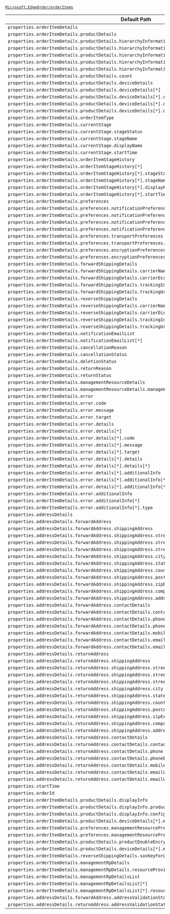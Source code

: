 [`Microsoft.EdgeOrder/orderItems`](https://docs.microsoft.com/en-us/azure/templates/microsoft.edgeorder/orderitems)

| Default Path | Alias |
|---|---|
| `properties.orderItemDetails` | `Microsoft.EdgeOrder/orderItems/orderItemDetails` |
| `properties.orderItemDetails.productDetails` | `Microsoft.EdgeOrder/orderItems/orderItemDetails.productDetails` |
| `properties.orderItemDetails.productDetails.hierarchyInformation` | `Microsoft.EdgeOrder/orderItems/orderItemDetails.productDetails.hierarchyInformation` |
| `properties.orderItemDetails.productDetails.hierarchyInformation.productFamilyName` | `Microsoft.EdgeOrder/orderItems/orderItemDetails.productDetails.hierarchyInformation.productFamilyName` |
| `properties.orderItemDetails.productDetails.hierarchyInformation.productLineName` | `Microsoft.EdgeOrder/orderItems/orderItemDetails.productDetails.hierarchyInformation.productLineName` |
| `properties.orderItemDetails.productDetails.hierarchyInformation.productName` | `Microsoft.EdgeOrder/orderItems/orderItemDetails.productDetails.hierarchyInformation.productName` |
| `properties.orderItemDetails.productDetails.hierarchyInformation.configurationName` | `Microsoft.EdgeOrder/orderItems/orderItemDetails.productDetails.hierarchyInformation.configurationName` |
| `properties.orderItemDetails.productDetails.count` | `Microsoft.EdgeOrder/orderItems/orderItemDetails.productDetails.count` |
| `properties.orderItemDetails.productDetails.deviceDetails` | `Microsoft.EdgeOrder/orderItems/orderItemDetails.productDetails.deviceDetails` |
| `properties.orderItemDetails.productDetails.deviceDetails[*]` | `Microsoft.EdgeOrder/orderItems/orderItemDetails.productDetails.deviceDetails[*]` |
| `properties.orderItemDetails.productDetails.deviceDetails[*].serialNumber` | `Microsoft.EdgeOrder/orderItems/orderItemDetails.productDetails.deviceDetails[*].serialNumber` |
| `properties.orderItemDetails.productDetails.deviceDetails[*].deviceHistory` | `Microsoft.EdgeOrder/orderItems/orderItemDetails.productDetails.deviceDetails[*].deviceHistory` |
| `properties.orderItemDetails.productDetails.deviceDetails[*].deviceHistory[*]` | `Microsoft.EdgeOrder/orderItems/orderItemDetails.productDetails.deviceDetails[*].deviceHistory[*]` |
| `properties.orderItemDetails.orderItemType` | `Microsoft.EdgeOrder/orderItems/orderItemDetails.orderItemType` |
| `properties.orderItemDetails.currentStage` | `Microsoft.EdgeOrder/orderItems/orderItemDetails.currentStage` |
| `properties.orderItemDetails.currentStage.stageStatus` | `Microsoft.EdgeOrder/orderItems/orderItemDetails.currentStage.stageStatus` |
| `properties.orderItemDetails.currentStage.stageName` | `Microsoft.EdgeOrder/orderItems/orderItemDetails.currentStage.stageName` |
| `properties.orderItemDetails.currentStage.displayName` | `Microsoft.EdgeOrder/orderItems/orderItemDetails.currentStage.displayName` |
| `properties.orderItemDetails.currentStage.startTime` | `Microsoft.EdgeOrder/orderItems/orderItemDetails.currentStage.startTime` |
| `properties.orderItemDetails.orderItemStageHistory` | `Microsoft.EdgeOrder/orderItems/orderItemDetails.orderItemStageHistory` |
| `properties.orderItemDetails.orderItemStageHistory[*]` | `Microsoft.EdgeOrder/orderItems/orderItemDetails.orderItemStageHistory[*]` |
| `properties.orderItemDetails.orderItemStageHistory[*].stageStatus` | `Microsoft.EdgeOrder/orderItems/orderItemDetails.orderItemStageHistory[*].stageStatus` |
| `properties.orderItemDetails.orderItemStageHistory[*].stageName` | `Microsoft.EdgeOrder/orderItems/orderItemDetails.orderItemStageHistory[*].stageName` |
| `properties.orderItemDetails.orderItemStageHistory[*].displayName` | `Microsoft.EdgeOrder/orderItems/orderItemDetails.orderItemStageHistory[*].displayName` |
| `properties.orderItemDetails.orderItemStageHistory[*].startTime` | `Microsoft.EdgeOrder/orderItems/orderItemDetails.orderItemStageHistory[*].startTime` |
| `properties.orderItemDetails.preferences` | `Microsoft.EdgeOrder/orderItems/orderItemDetails.preferences` |
| `properties.orderItemDetails.preferences.notificationPreferences` | `Microsoft.EdgeOrder/orderItems/orderItemDetails.preferences.notificationPreferences` |
| `properties.orderItemDetails.preferences.notificationPreferences[*]` | `Microsoft.EdgeOrder/orderItems/orderItemDetails.preferences.notificationPreferences[*]` |
| `properties.orderItemDetails.preferences.notificationPreferences[*].stageName` | `Microsoft.EdgeOrder/orderItems/orderItemDetails.preferences.notificationPreferences[*].stageName` |
| `properties.orderItemDetails.preferences.notificationPreferences[*].sendNotification` | `Microsoft.EdgeOrder/orderItems/orderItemDetails.preferences.notificationPreferences[*].sendNotification` |
| `properties.orderItemDetails.preferences.transportPreferences` | `Microsoft.EdgeOrder/orderItems/orderItemDetails.preferences.transportPreferences` |
| `properties.orderItemDetails.preferences.transportPreferences.preferredShipmentType` | `Microsoft.EdgeOrder/orderItems/orderItemDetails.preferences.transportPreferences.preferredShipmentType` |
| `properties.orderItemDetails.preferences.encryptionPreferences` | `Microsoft.EdgeOrder/orderItems/orderItemDetails.preferences.encryptionPreferences` |
| `properties.orderItemDetails.preferences.encryptionPreferences.doubleEncryptionStatus` | `Microsoft.EdgeOrder/orderItems/orderItemDetails.preferences.encryptionPreferences.doubleEncryptionStatus` |
| `properties.orderItemDetails.forwardShippingDetails` | `Microsoft.EdgeOrder/orderItems/orderItemDetails.forwardShippingDetails` |
| `properties.orderItemDetails.forwardShippingDetails.carrierName` | `Microsoft.EdgeOrder/orderItems/orderItemDetails.forwardShippingDetails.carrierName` |
| `properties.orderItemDetails.forwardShippingDetails.carrierDisplayName` | `Microsoft.EdgeOrder/orderItems/orderItemDetails.forwardShippingDetails.carrierDisplayName` |
| `properties.orderItemDetails.forwardShippingDetails.trackingId` | `Microsoft.EdgeOrder/orderItems/orderItemDetails.forwardShippingDetails.trackingId` |
| `properties.orderItemDetails.forwardShippingDetails.trackingUrl` | `Microsoft.EdgeOrder/orderItems/orderItemDetails.forwardShippingDetails.trackingUrl` |
| `properties.orderItemDetails.reverseShippingDetails` | `Microsoft.EdgeOrder/orderItems/orderItemDetails.reverseShippingDetails` |
| `properties.orderItemDetails.reverseShippingDetails.carrierName` | `Microsoft.EdgeOrder/orderItems/orderItemDetails.reverseShippingDetails.carrierName` |
| `properties.orderItemDetails.reverseShippingDetails.carrierDisplayName` | `Microsoft.EdgeOrder/orderItems/orderItemDetails.reverseShippingDetails.carrierDisplayName` |
| `properties.orderItemDetails.reverseShippingDetails.trackingId` | `Microsoft.EdgeOrder/orderItems/orderItemDetails.reverseShippingDetails.trackingId` |
| `properties.orderItemDetails.reverseShippingDetails.trackingUrl` | `Microsoft.EdgeOrder/orderItems/orderItemDetails.reverseShippingDetails.trackingUrl` |
| `properties.orderItemDetails.notificationEmailList` | `Microsoft.EdgeOrder/orderItems/orderItemDetails.notificationEmailList` |
| `properties.orderItemDetails.notificationEmailList[*]` | `Microsoft.EdgeOrder/orderItems/orderItemDetails.notificationEmailList[*]` |
| `properties.orderItemDetails.cancellationReason` | `Microsoft.EdgeOrder/orderItems/orderItemDetails.cancellationReason` |
| `properties.orderItemDetails.cancellationStatus` | `Microsoft.EdgeOrder/orderItems/orderItemDetails.cancellationStatus` |
| `properties.orderItemDetails.deletionStatus` | `Microsoft.EdgeOrder/orderItems/orderItemDetails.deletionStatus` |
| `properties.orderItemDetails.returnReason` | `Microsoft.EdgeOrder/orderItems/orderItemDetails.returnReason` |
| `properties.orderItemDetails.returnStatus` | `Microsoft.EdgeOrder/orderItems/orderItemDetails.returnStatus` |
| `properties.orderItemDetails.managementResourceDetails` | `Microsoft.EdgeOrder/orderItems/orderItemDetails.managementResourceDetails` |
| `properties.orderItemDetails.managementResourceDetails.managementResourceArmId` | `Microsoft.EdgeOrder/orderItems/orderItemDetails.managementResourceDetails.managementResourceArmId` |
| `properties.orderItemDetails.error` | `Microsoft.EdgeOrder/orderItems/orderItemDetails.error` |
| `properties.orderItemDetails.error.code` | `Microsoft.EdgeOrder/orderItems/orderItemDetails.error.code` |
| `properties.orderItemDetails.error.message` | `Microsoft.EdgeOrder/orderItems/orderItemDetails.error.message` |
| `properties.orderItemDetails.error.target` | `Microsoft.EdgeOrder/orderItems/orderItemDetails.error.target` |
| `properties.orderItemDetails.error.details` | `Microsoft.EdgeOrder/orderItems/orderItemDetails.error.details` |
| `properties.orderItemDetails.error.details[*]` | `Microsoft.EdgeOrder/orderItems/orderItemDetails.error.details[*]` |
| `properties.orderItemDetails.error.details[*].code` | `Microsoft.EdgeOrder/orderItems/orderItemDetails.error.details[*].code` |
| `properties.orderItemDetails.error.details[*].message` | `Microsoft.EdgeOrder/orderItems/orderItemDetails.error.details[*].message` |
| `properties.orderItemDetails.error.details[*].target` | `Microsoft.EdgeOrder/orderItems/orderItemDetails.error.details[*].target` |
| `properties.orderItemDetails.error.details[*].details` | `Microsoft.EdgeOrder/orderItems/orderItemDetails.error.details[*].details` |
| `properties.orderItemDetails.error.details[*].details[*]` | `Microsoft.EdgeOrder/orderItems/orderItemDetails.error.details[*].details[*]` |
| `properties.orderItemDetails.error.details[*].additionalInfo` | `Microsoft.EdgeOrder/orderItems/orderItemDetails.error.details[*].additionalInfo` |
| `properties.orderItemDetails.error.details[*].additionalInfo[*]` | `Microsoft.EdgeOrder/orderItems/orderItemDetails.error.details[*].additionalInfo[*]` |
| `properties.orderItemDetails.error.details[*].additionalInfo[*].type` | `Microsoft.EdgeOrder/orderItems/orderItemDetails.error.details[*].additionalInfo[*].type` |
| `properties.orderItemDetails.error.additionalInfo` | `Microsoft.EdgeOrder/orderItems/orderItemDetails.error.additionalInfo` |
| `properties.orderItemDetails.error.additionalInfo[*]` | `Microsoft.EdgeOrder/orderItems/orderItemDetails.error.additionalInfo[*]` |
| `properties.orderItemDetails.error.additionalInfo[*].type` | `Microsoft.EdgeOrder/orderItems/orderItemDetails.error.additionalInfo[*].type` |
| `properties.addressDetails` | `Microsoft.EdgeOrder/orderItems/addressDetails` |
| `properties.addressDetails.forwardAddress` | `Microsoft.EdgeOrder/orderItems/addressDetails.forwardAddress` |
| `properties.addressDetails.forwardAddress.shippingAddress` | `Microsoft.EdgeOrder/orderItems/addressDetails.forwardAddress.shippingAddress` |
| `properties.addressDetails.forwardAddress.shippingAddress.streetAddress1` | `Microsoft.EdgeOrder/orderItems/addressDetails.forwardAddress.shippingAddress.streetAddress1` |
| `properties.addressDetails.forwardAddress.shippingAddress.streetAddress2` | `Microsoft.EdgeOrder/orderItems/addressDetails.forwardAddress.shippingAddress.streetAddress2` |
| `properties.addressDetails.forwardAddress.shippingAddress.streetAddress3` | `Microsoft.EdgeOrder/orderItems/addressDetails.forwardAddress.shippingAddress.streetAddress3` |
| `properties.addressDetails.forwardAddress.shippingAddress.city` | `Microsoft.EdgeOrder/orderItems/addressDetails.forwardAddress.shippingAddress.city` |
| `properties.addressDetails.forwardAddress.shippingAddress.stateOrProvince` | `Microsoft.EdgeOrder/orderItems/addressDetails.forwardAddress.shippingAddress.stateOrProvince` |
| `properties.addressDetails.forwardAddress.shippingAddress.country` | `Microsoft.EdgeOrder/orderItems/addressDetails.forwardAddress.shippingAddress.country` |
| `properties.addressDetails.forwardAddress.shippingAddress.postalCode` | `Microsoft.EdgeOrder/orderItems/addressDetails.forwardAddress.shippingAddress.postalCode` |
| `properties.addressDetails.forwardAddress.shippingAddress.zipExtendedCode` | `Microsoft.EdgeOrder/orderItems/addressDetails.forwardAddress.shippingAddress.zipExtendedCode` |
| `properties.addressDetails.forwardAddress.shippingAddress.companyName` | `Microsoft.EdgeOrder/orderItems/addressDetails.forwardAddress.shippingAddress.companyName` |
| `properties.addressDetails.forwardAddress.shippingAddress.addressType` | `Microsoft.EdgeOrder/orderItems/addressDetails.forwardAddress.shippingAddress.addressType` |
| `properties.addressDetails.forwardAddress.contactDetails` | `Microsoft.EdgeOrder/orderItems/addressDetails.forwardAddress.contactDetails` |
| `properties.addressDetails.forwardAddress.contactDetails.contactName` | `Microsoft.EdgeOrder/orderItems/addressDetails.forwardAddress.contactDetails.contactName` |
| `properties.addressDetails.forwardAddress.contactDetails.phone` | `Microsoft.EdgeOrder/orderItems/addressDetails.forwardAddress.contactDetails.phone` |
| `properties.addressDetails.forwardAddress.contactDetails.phoneExtension` | `Microsoft.EdgeOrder/orderItems/addressDetails.forwardAddress.contactDetails.phoneExtension` |
| `properties.addressDetails.forwardAddress.contactDetails.mobile` | `Microsoft.EdgeOrder/orderItems/addressDetails.forwardAddress.contactDetails.mobile` |
| `properties.addressDetails.forwardAddress.contactDetails.emailList` | `Microsoft.EdgeOrder/orderItems/addressDetails.forwardAddress.contactDetails.emailList` |
| `properties.addressDetails.forwardAddress.contactDetails.emailList[*]` | `Microsoft.EdgeOrder/orderItems/addressDetails.forwardAddress.contactDetails.emailList[*]` |
| `properties.addressDetails.returnAddress` | `Microsoft.EdgeOrder/orderItems/addressDetails.returnAddress` |
| `properties.addressDetails.returnAddress.shippingAddress` | `Microsoft.EdgeOrder/orderItems/addressDetails.returnAddress.shippingAddress` |
| `properties.addressDetails.returnAddress.shippingAddress.streetAddress1` | `Microsoft.EdgeOrder/orderItems/addressDetails.returnAddress.shippingAddress.streetAddress1` |
| `properties.addressDetails.returnAddress.shippingAddress.streetAddress2` | `Microsoft.EdgeOrder/orderItems/addressDetails.returnAddress.shippingAddress.streetAddress2` |
| `properties.addressDetails.returnAddress.shippingAddress.streetAddress3` | `Microsoft.EdgeOrder/orderItems/addressDetails.returnAddress.shippingAddress.streetAddress3` |
| `properties.addressDetails.returnAddress.shippingAddress.city` | `Microsoft.EdgeOrder/orderItems/addressDetails.returnAddress.shippingAddress.city` |
| `properties.addressDetails.returnAddress.shippingAddress.stateOrProvince` | `Microsoft.EdgeOrder/orderItems/addressDetails.returnAddress.shippingAddress.stateOrProvince` |
| `properties.addressDetails.returnAddress.shippingAddress.country` | `Microsoft.EdgeOrder/orderItems/addressDetails.returnAddress.shippingAddress.country` |
| `properties.addressDetails.returnAddress.shippingAddress.postalCode` | `Microsoft.EdgeOrder/orderItems/addressDetails.returnAddress.shippingAddress.postalCode` |
| `properties.addressDetails.returnAddress.shippingAddress.zipExtendedCode` | `Microsoft.EdgeOrder/orderItems/addressDetails.returnAddress.shippingAddress.zipExtendedCode` |
| `properties.addressDetails.returnAddress.shippingAddress.companyName` | `Microsoft.EdgeOrder/orderItems/addressDetails.returnAddress.shippingAddress.companyName` |
| `properties.addressDetails.returnAddress.shippingAddress.addressType` | `Microsoft.EdgeOrder/orderItems/addressDetails.returnAddress.shippingAddress.addressType` |
| `properties.addressDetails.returnAddress.contactDetails` | `Microsoft.EdgeOrder/orderItems/addressDetails.returnAddress.contactDetails` |
| `properties.addressDetails.returnAddress.contactDetails.contactName` | `Microsoft.EdgeOrder/orderItems/addressDetails.returnAddress.contactDetails.contactName` |
| `properties.addressDetails.returnAddress.contactDetails.phone` | `Microsoft.EdgeOrder/orderItems/addressDetails.returnAddress.contactDetails.phone` |
| `properties.addressDetails.returnAddress.contactDetails.phoneExtension` | `Microsoft.EdgeOrder/orderItems/addressDetails.returnAddress.contactDetails.phoneExtension` |
| `properties.addressDetails.returnAddress.contactDetails.mobile` | `Microsoft.EdgeOrder/orderItems/addressDetails.returnAddress.contactDetails.mobile` |
| `properties.addressDetails.returnAddress.contactDetails.emailList` | `Microsoft.EdgeOrder/orderItems/addressDetails.returnAddress.contactDetails.emailList` |
| `properties.addressDetails.returnAddress.contactDetails.emailList[*]` | `Microsoft.EdgeOrder/orderItems/addressDetails.returnAddress.contactDetails.emailList[*]` |
| `properties.startTime` | `Microsoft.EdgeOrder/orderItems/startTime` |
| `properties.orderId` | `Microsoft.EdgeOrder/orderItems/orderId` |
| `properties.orderItemDetails.productDetails.displayInfo` | `Microsoft.EdgeOrder/orderItems/orderItemDetails.productDetails.displayInfo` |
| `properties.orderItemDetails.productDetails.displayInfo.productFamilyDisplayName` | `Microsoft.EdgeOrder/orderItems/orderItemDetails.productDetails.displayInfo.productFamilyDisplayName` |
| `properties.orderItemDetails.productDetails.displayInfo.configurationDisplayName` | `Microsoft.EdgeOrder/orderItems/orderItemDetails.productDetails.displayInfo.configurationDisplayName` |
| `properties.orderItemDetails.productDetails.deviceDetails[*].managementResourceId` | `Microsoft.EdgeOrder/orderItems/orderItemDetails.productDetails.deviceDetails[*].managementResourceId` |
| `properties.orderItemDetails.preferences.managementResourcePreferences` | `Microsoft.EdgeOrder/orderItems/orderItemDetails.preferences.managementResourcePreferences` |
| `properties.orderItemDetails.preferences.managementResourcePreferences.preferredManagementResourceId` | `Microsoft.EdgeOrder/orderItems/orderItemDetails.preferences.managementResourcePreferences.preferredManagementResourceId` |
| `properties.orderItemDetails.productDetails.productDoubleEncryptionStatus` | `Microsoft.EdgeOrder/orderItems/orderItemDetails.productDetails.productDoubleEncryptionStatus` |
| `properties.orderItemDetails.productDetails.deviceDetails[*].managementResourceTenantId` | `Microsoft.EdgeOrder/orderItems/orderItemDetails.productDetails.deviceDetails[*].managementResourceTenantId` |
| `properties.orderItemDetails.reverseShippingDetails.sasKeyForLabel` | `Microsoft.EdgeOrder/orderItems/orderItemDetails.reverseShippingDetails.sasKeyForLabel` |
| `properties.orderItemDetails.managementRpDetails` | `Microsoft.EdgeOrder/orderItems/orderItemDetails.managementRpDetails` |
| `properties.orderItemDetails.managementRpDetails.resourceProviderNamespace` | `Microsoft.EdgeOrder/orderItems/orderItemDetails.managementRpDetails.resourceProviderNamespace` |
| `properties.orderItemDetails.managementRpDetailsList` | `Microsoft.EdgeOrder/orderItems/orderItemDetails.managementRpDetailsList` |
| `properties.orderItemDetails.managementRpDetailsList[*]` | `Microsoft.EdgeOrder/orderItems/orderItemDetails.managementRpDetailsList[*]` |
| `properties.orderItemDetails.managementRpDetailsList[*].resourceProviderNamespace` | `Microsoft.EdgeOrder/orderItems/orderItemDetails.managementRpDetailsList[*].resourceProviderNamespace` |
| `properties.addressDetails.forwardAddress.addressValidationStatus` | `Microsoft.EdgeOrder/orderItems/addressDetails.forwardAddress.addressValidationStatus` |
| `properties.addressDetails.returnAddress.addressValidationStatus` | `Microsoft.EdgeOrder/orderItems/addressDetails.returnAddress.addressValidationStatus` |

